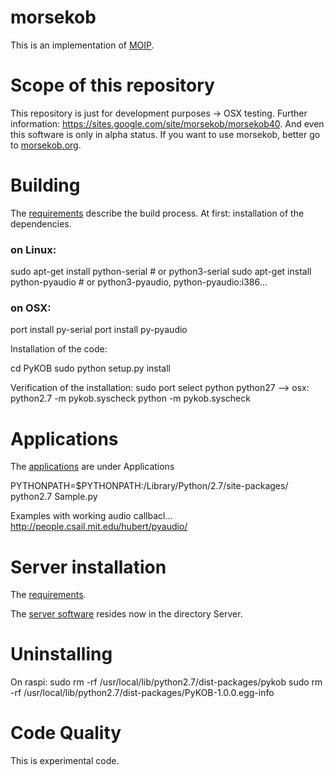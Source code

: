 morsekob
========

This is an implementation of [MOIP](https://github.com/8cH9azbsFifZ/moip).

Scope of this repository
========================
This repository is just for development purposes -> OSX testing.
Further information: https://sites.google.com/site/morsekob/morsekob40. And
even this software is only in alpha status. If you want to use morsekob,
better go to [morsekob.org](http://www.morsekob.org).

# Building
The [requirements](https://sites.google.com/site/morsekob/morsekob40/requirements) describe the 
build process. At first: installation of the dependencies.

### on Linux:
sudo apt-get install python-serial  # or python3-serial
sudo apt-get install python-pyaudio  # or python3-pyaudio, python-pyaudio:i386...

### on OSX: 
port install py-serial
port install py-pyaudio

Installation of the code:

cd PyKOB
sudo python setup.py install

Verification of the installation:
sudo port select python python27
   --> osx: python2.7 -m pykob.syscheck
python -m pykob.syscheck


# Applications
The [applications](https://sites.google.com/site/morsekob/morsekob40/downloads) are under Applications

PYTHONPATH=$PYTHONPATH:/Library/Python/2.7/site-packages/ python2.7 Sample.py 

Examples with working audio callbacl... http://people.csail.mit.edu/hubert/pyaudio/


# Server installation

The [requirements](https://sites.google.com/site/morsekob/server/requirements).

The [server software](https://sites.google.com/site/morsekob/server/software) resides now in the
directory Server.

Uninstalling
============
On raspi:
sudo rm -rf /usr/local/lib/python2.7/dist-packages/pykob
sudo rm -rf /usr/local/lib/python2.7/dist-packages/PyKOB-1.0.0.egg-info


Code Quality
============
This is experimental code.




